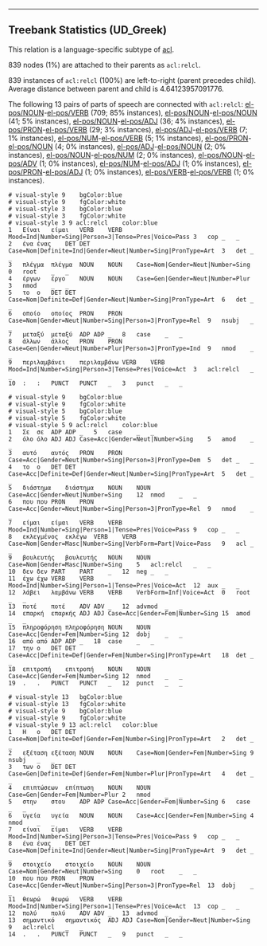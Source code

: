 

--------------------------------------------------------------------------------

## Treebank Statistics (UD_Greek)

This relation is a language-specific subtype of [acl]().

839 nodes (1%) are attached to their parents as `acl:relcl`.

839 instances of `acl:relcl` (100%) are left-to-right (parent precedes child).
Average distance between parent and child is 4.64123957091776.

The following 13 pairs of parts of speech are connected with `acl:relcl`: [el-pos/NOUN]()-[el-pos/VERB]() (709; 85% instances), [el-pos/NOUN]()-[el-pos/NOUN]() (41; 5% instances), [el-pos/NOUN]()-[el-pos/ADJ]() (36; 4% instances), [el-pos/PRON]()-[el-pos/VERB]() (29; 3% instances), [el-pos/ADJ]()-[el-pos/VERB]() (7; 1% instances), [el-pos/NUM]()-[el-pos/VERB]() (5; 1% instances), [el-pos/PRON]()-[el-pos/NOUN]() (4; 0% instances), [el-pos/ADJ]()-[el-pos/NOUN]() (2; 0% instances), [el-pos/NOUN]()-[el-pos/NUM]() (2; 0% instances), [el-pos/NOUN]()-[el-pos/ADV]() (1; 0% instances), [el-pos/NUM]()-[el-pos/ADJ]() (1; 0% instances), [el-pos/PRON]()-[el-pos/ADJ]() (1; 0% instances), [el-pos/VERB]()-[el-pos/VERB]() (1; 0% instances).


~~~ conllu
# visual-style 9	bgColor:blue
# visual-style 9	fgColor:white
# visual-style 3	bgColor:blue
# visual-style 3	fgColor:white
# visual-style 3 9 acl:relcl	color:blue
1	Είναι	είμαι	VERB	VERB	Mood=Ind|Number=Sing|Person=3|Tense=Pres|Voice=Pass	3	cop	_	_
2	ένα	ένας	DET	DET	Case=Nom|Definite=Ind|Gender=Neut|Number=Sing|PronType=Art	3	det	_	_
3	πλέγμα	πλέγμα	NOUN	NOUN	Case=Nom|Gender=Neut|Number=Sing	0	root	_	_
4	έργων	έργο	NOUN	NOUN	Case=Gen|Gender=Neut|Number=Plur	3	nmod	_	_
5	το	ο	DET	DET	Case=Nom|Definite=Def|Gender=Neut|Number=Sing|PronType=Art	6	det	_	_
6	οποίο	οποίος	PRON	PRON	Case=Nom|Gender=Neut|Number=Sing|Person=3|PronType=Rel	9	nsubj	_	_
7	μεταξύ	μεταξύ	ADP	ADP	_	8	case	_	_
8	άλλων	άλλος	PRON	PRON	Case=Gen|Gender=Neut|Number=Plur|Person=3|PronType=Ind	9	nmod	_	_
9	περιλαμβάνει	περιλαμβάνω	VERB	VERB	Mood=Ind|Number=Sing|Person=3|Tense=Pres|Voice=Act	3	acl:relcl	_	_
10	:	:	PUNCT	PUNCT	_	3	punct	_	_

~~~


~~~ conllu
# visual-style 9	bgColor:blue
# visual-style 9	fgColor:white
# visual-style 5	bgColor:blue
# visual-style 5	fgColor:white
# visual-style 5 9 acl:relcl	color:blue
1	Σε	σε	ADP	ADP	_	5	case	_	_
2	όλο	όλο	ADJ	ADJ	Case=Acc|Gender=Neut|Number=Sing	5	amod	_	_
3	αυτό	αυτός	PRON	PRON	Case=Acc|Gender=Neut|Number=Sing|Person=3|PronType=Dem	5	det	_	_
4	το	ο	DET	DET	Case=Acc|Definite=Def|Gender=Neut|Number=Sing|PronType=Art	5	det	_	_
5	διάστημα	διάστημα	NOUN	NOUN	Case=Acc|Gender=Neut|Number=Sing	12	nmod	_	_
6	που	που	PRON	PRON	Case=Acc|Gender=Neut|Number=Sing|Person=3|PronType=Rel	9	nmod	_	_
7	είμαι	είμαι	VERB	VERB	Mood=Ind|Number=Sing|Person=1|Tense=Pres|Voice=Pass	9	cop	_	_
8	εκλεγμένος	εκλέγω	VERB	VERB	Case=Nom|Gender=Masc|Number=Sing|VerbForm=Part|Voice=Pass	9	acl	_	_
9	βουλευτής	βουλευτής	NOUN	NOUN	Case=Nom|Gender=Masc|Number=Sing	5	acl:relcl	_	_
10	δεν	δεν	PART	PART	_	12	neg	_	_
11	έχω	έχω	VERB	VERB	Mood=Ind|Number=Sing|Person=1|Tense=Pres|Voice=Act	12	aux	_	_
12	λάβει	λαμβάνω	VERB	VERB	VerbForm=Inf|Voice=Act	0	root	_	_
13	ποτέ	ποτέ	ADV	ADV	_	12	advmod	_	_
14	επαρκή	επαρκής	ADJ	ADJ	Case=Acc|Gender=Fem|Number=Sing	15	amod	_	_
15	πληροφόρηση	πληροφόρηση	NOUN	NOUN	Case=Acc|Gender=Fem|Number=Sing	12	dobj	_	_
16	από	από	ADP	ADP	_	18	case	_	_
17	την	ο	DET	DET	Case=Acc|Definite=Def|Gender=Fem|Number=Sing|PronType=Art	18	det	_	_
18	επιτροπή	επιτροπή	NOUN	NOUN	Case=Acc|Gender=Fem|Number=Sing	12	nmod	_	_
19	.	.	PUNCT	PUNCT	_	12	punct	_	_

~~~


~~~ conllu
# visual-style 13	bgColor:blue
# visual-style 13	fgColor:white
# visual-style 9	bgColor:blue
# visual-style 9	fgColor:white
# visual-style 9 13 acl:relcl	color:blue
1	Η	ο	DET	DET	Case=Nom|Definite=Def|Gender=Fem|Number=Sing|PronType=Art	2	det	_	_
2	εξέταση	εξέταση	NOUN	NOUN	Case=Nom|Gender=Fem|Number=Sing	9	nsubj	_	_
3	των	ο	DET	DET	Case=Gen|Definite=Def|Gender=Fem|Number=Plur|PronType=Art	4	det	_	_
4	επιπτώσεων	επίπτωση	NOUN	NOUN	Case=Gen|Gender=Fem|Number=Plur	2	nmod	_	_
5	στην	στου	ADP	ADP	Case=Acc|Gender=Fem|Number=Sing	6	case	_	_
6	υγεία	υγεία	NOUN	NOUN	Case=Acc|Gender=Fem|Number=Sing	4	nmod	_	_
7	είναι	είμαι	VERB	VERB	Mood=Ind|Number=Sing|Person=3|Tense=Pres|Voice=Pass	9	cop	_	_
8	ένα	ένας	DET	DET	Case=Nom|Definite=Ind|Gender=Neut|Number=Sing|PronType=Art	9	det	_	_
9	στοιχείο	στοιχείο	NOUN	NOUN	Case=Nom|Gender=Neut|Number=Sing	0	root	_	_
10	που	που	PRON	PRON	Case=Acc|Gender=Neut|Number=Sing|Person=3|PronType=Rel	13	dobj	_	_
11	θεωρώ	θεωρώ	VERB	VERB	Mood=Ind|Number=Sing|Person=1|Tense=Pres|Voice=Act	13	cop	_	_
12	πολύ	πολύ	ADV	ADV	_	13	advmod	_	_
13	σημαντικό	σημαντικός	ADJ	ADJ	Case=Nom|Gender=Neut|Number=Sing	9	acl:relcl	_	_
14	.	.	PUNCT	PUNCT	_	9	punct	_	_

~~~



